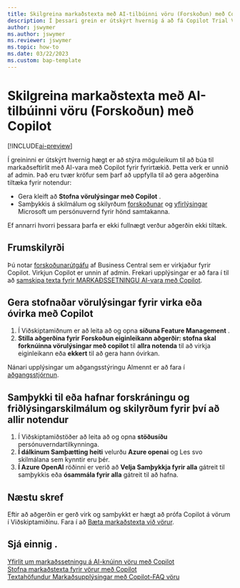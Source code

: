 ```yaml
---
title: Skilgreina markaðstexta með AI-tilbúinni vöru (Forskoðun) með Copilot
description: Í þessari grein er útskýrt hvernig á að fá Copilot Trial Version af Business Central og virkja Copilot á umhverfi.
author: jswymer
ms.author: jswymer
ms.reviewer: jswymer
ms.topic: how-to
ms.date: 03/22/2023
ms.custom: bap-template
---
```


# <a name="configure-ai-powered-item-marketing-text-preview-with-copilot"></a>Skilgreina markaðstexta með AI-tilbúinni vöru (Forskoðun) með Copilot

[!INCLUDE[ai-preview](includes/ai-preview.md)]

Í greininni er útskýrt hvernig hægt er að stýra möguleikum til að búa til markaðseftirlit með AI-vara með Copilot fyrir fyrirtækið. Þetta verk er unnið af admin. Það eru tvær kröfur sem þarf að uppfylla til að gera aðgerðina tiltæka fyrir notendur:

- Gera kleift að  **Stofna vörulýsingar með Copilot** .
- Samþykkis á skilmálum og skilyrðum  [forskoðunar](https://dynamics.microsoft.com/legaldocs/supp-dynamics365-preview/)  og  [yfirlýsingar](https://go.microsoft.com/fwlink/?LinkId=521839)  Microsoft um persónuvernd fyrir hönd samtakanna.

Ef annarri hvorri þessara þarfa er ekki fullnægt verður aðgerðin ekki tiltæk.

## <a name="prerequisites"></a>Frumskilyrði

Þú notar  [forskoðunarútgáfu](ai-preview-getstarted.md)  af Business Central sem er virkjaður fyrir Copilot. Virkjun Copilot er unnin af admin. Frekari upplýsingar er að fara í til að  [samskipa texta fyrir MARKAÐSSETNINGU AI-vara með Copilot](enable-ai.md).

## <a name="enable-or-disable-create-ai-powered-product-descriptions-with-copilot"></a>Gera stofnaðar vörulýsingar fyrir virka eða óvirka með Copilot

1. Í Viðskiptamiðnum er að leita að og opna  **síðuna Feature Management** .
2.  **Stilla aðgerðina fyrir**  **Forskoðun eiginleikann aðgerðir: stofna skal forknúinna vörulýsingar með copilot**  til  **allra notenda**  til að virkja eiginleikann eða  **ekkert**  til að gera hann óvirkan.

   Nánari upplýsingar um aðgangsstýringu Almennt er að fara í  [aðgangsstjórnun](/dynamics365/business-central/dev-itpro/administration/feature-management).

## <a name="consent-to-or-reject-preview-and-privacy-terms-and-conditions-for-all-users"></a>Samþykki til eða hafnar forskráningu og friðlýsingarskilmálum og skilyrðum fyrir því að allir notendur

1. Í Viðskiptamiðstöðer að leita að og opna  **stöðusíðu**  persónuverndartilkynninga.
2.  **Í dálkinum Samþætting heiti**  velurðu  **Azure openai** og Les svo skilmálana sem kynntir eru þér.
3.  **Í Azure OpenAI**  röðinni er verið að  **Velja Samþykkja fyrir alla**  gátreit til samþykkis eða  **ósammála fyrir alla**  gátreit til að hafna.

## <a name="next-steps"></a>Næstu skref

Eftir að aðgerðin er gerð virk og samþykkt er hægt að prófa Copilot á vörum í Viðskiptamiðinu. Fara í að  [Bæta markaðstexta við vörur](item-marketing-text.md).  

## <a name="see-also"></a>Sjá einnig .

[Yfirlit um markaðssetningu á AI-knúinn vöru með Copilot](ai-overview.md)  
[Stofna markaðstexta fyrir vörur með Copilot](item-marketing-text.md)  
[Textahöfundur Markaðsupplýsingar með Copilot-FAQ vöru](ai-faq.md)  
